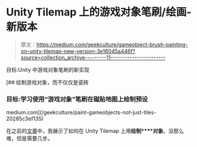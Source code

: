 # Unity Tilemap 上的游戏对象笔刷/绘画-新版本

> 原文：<https://medium.com/geekculture/gameobject-brush-painting-on-unity-tilemap-new-version-3e16045a446f?source=collection_archive---------11----------------------->

目标:Unity 中游戏对象笔刷的新实现

[](/geekculture/paint-gameobjects-not-just-tiles-20285c3ef135) [## 绘制游戏对象，而不仅仅是瓷砖

### 目标:学习使用“游戏对象”笔刷在磁贴地图上绘制预设

medium.com](/geekculture/paint-gameobjects-not-just-tiles-20285c3ef135) 

在之前的[文章](/geekculture/paint-gameobjects-not-just-tiles-20285c3ef135)中，我展示了如何在 Unity Tilemap 上用**绘制****对象**。没那么难，但是需要几步。